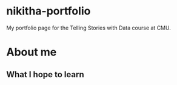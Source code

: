 # nikitha-portfolio
My portfolio page for the Telling Stories with Data course at CMU.

# About me

## What I hope to learn

